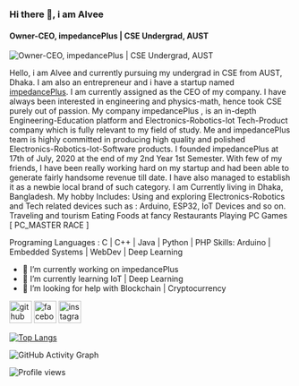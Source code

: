 ### Hi there 👋, i am Alvee
#### Owner-CEO, impedancePlus | CSE Undergrad, AUST
![Owner-CEO, impedancePlus | CSE Undergrad, AUST](https://scontent.fdac14-1.fna.fbcdn.net/v/t39.30808-6/262789778_4624632960962947_6151143864781956792_n.jpg?_nc_cat=107&ccb=1-7&_nc_sid=e3f864&_nc_eui2=AeFX-JWskUr2XwVAUJbBRMspnZ08t2STMXGdnTy3ZJMxcR4xWtChekYAJiwbrIsIJXwjeLXb9VEiiSQ9_S415PB-&_nc_ohc=QIj1keGX5TkAX-k5NUG&_nc_oc=AQm_HwzOS27XmrPTa6R1jEdEz87eYWbSIKZveBmShb_b_XrWOeNz_qoEdVSYE-8NNHA&_nc_ht=scontent.fdac14-1.fna&oh=00_AfAHk0Yl6kXev77mNyHzCffv7o6C6Sy14oFwpg4LFheEuQ&oe=63695562)

Hello, i am Alvee and currently pursuing my undergrad in CSE from AUST, Dhaka. I am also an entrepreneur and i have a startup named [impedancePlus](https://www.facebook.com/impedancePlus). I am currently assigned as the CEO of my company. I have always been interested in engineering and physics-math, hence took CSE purely out of passion. 
My company impedancePlus , is an in-depth Engineering-Education platform and Electronics-Robotics-Iot Tech-Product company which is fully relevant to my field of study. 
Me and impedancePlus team is highly committed in producing high quality and polished Electronics-Robotics-Iot-Software products.     I founded impedancePlus at 17th of July, 2020 at the end of my 2nd Year 1st Semester. With few of my friends, I have been really working hard on my startup and had been able to generate fairly handsome revenue till date. I have also managed to establish it as a newbie local brand of such category.
I am Currently living in Dhaka, Bangladesh. My hobby Includes:
Using and exploring Electronics-Robotics and Tech related devices such as : Arduino, ESP32, IoT Devices and so on.
Traveling and tourism
Eating Foods at fancy Restaurants
Playing PC Games [ PC_MASTER RACE ]

Programing Languages : C | C++ | Java | Python | PHP
Skills: Arduino | Embedded Systems | WebDev | Deep Learning

- 🔭 I’m currently working on impedancePlus  
- 🌱 I’m currently learning IoT | Deep Learning 
- 🤔 I’m looking for help with Blockchain | Cryptocurrency  


[<img src='https://cdn.jsdelivr.net/npm/simple-icons@3.0.1/icons/github.svg' alt='github' height='40'>](https://github.com/pointer2Alvee)  [<img src='https://cdn.jsdelivr.net/npm/simple-icons@3.0.1/icons/facebook.svg' alt='facebook' height='40'>](https://www.facebook.com/https://www.facebook.com/sadman.alvee)  [<img src='https://cdn.jsdelivr.net/npm/simple-icons@3.0.1/icons/instagram.svg' alt='instagram' height='40'>](https://www.instagram.com/https://www.instagram.com/accounts/login/?next=%2Fsadman__alvee%2F&source=omni_redirect/)  

[![Top Langs](https://github-readme-stats.vercel.app/api/top-langs/?username=pointer2Alvee)](https://github.com/anuraghazra/github-readme-stats)

![GitHub Activity Graph](https://activity-graph.herokuapp.com/graph?username=pointer2Alvee)  

![Profile views](https://gpvc.arturio.dev/pointer2Alvee)  
